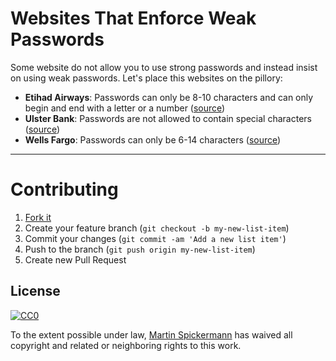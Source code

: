 # Websites That Enforce Weak Passwords

Some website do not allow you to use strong passwords and instead insist on using weak passwords. Let's place this websites on the pillory:

* **Etihad Airways**: Passwords can only be 8-10 characters and can only begin and end with a letter or a number ([source](https://twitter.com/larsklint/status/748615185762484224))
* **Ulster Bank**: Passwords are not allowed to contain special characters ([source](https://twitter.com/michealcolhoun/status/769146251719901185))
* **Wells Fargo**: Passwords can only be 6-14 characters ([source](https://i.imgur.com/rwfiOLj.png))

---

# Contributing

1. [Fork it](http://github.com/spickermann/websites-that-enforce-weak-passwords/fork)
2. Create your feature branch (`git checkout -b my-new-list-item`)
3. Commit your changes (`git commit -am 'Add a new list item'`)
4. Push to the branch (`git push origin my-new-list-item`)
5. Create new Pull Request

## License

[![CC0](http://i.creativecommons.org/p/zero/1.0/88x31.png)](http://creativecommons.org/publicdomain/zero/1.0/)

To the extent possible under law, [Martin Spickermann](http://www.spickermann.com/) has waived all copyright and related or neighboring rights to this work.
